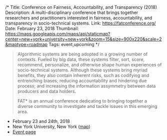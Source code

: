 /*
Title: Conference on Fairness, Accountability, and Transparency (2018)
Description: A multi-disciplinary conference that brings together researchers and practitioners interested in fairness, accountability, and transparency in socio-technical systems.
Link: https://fatconference.org/
Date: February 23, 2018
Thumbnail: https://maps.googleapis.com/maps/api/staticmap?center=new+york+university+new+york&zoom=15&size=900x220&scale=2&maptype=roadmap
Tags: event,upcoming
*/



>Algorithmic systems are being adopted in a growing number of contexts. Fueled by big data, these systems filter, sort, score, recommend, personalize, and otherwise shape human experiences of socio-technical systems. Although these systems bring myriad benefits, they also contain inherent risks, such as codifying and entrenching biases; reducing accountability and hindering due process; and increasing the information assymmetry between data producers and data holders.
>
>FAT* is an annual conference dedicating to bringing together a diverse community to investigate and tackle issues in this emerging area.


- February 23 and 24th, 2018
- New York University, New York ([map](https://www.google.com/maps/dir/Current+Location/new+york+university+new+york))
- [Event page](https://fatconference.org/)
